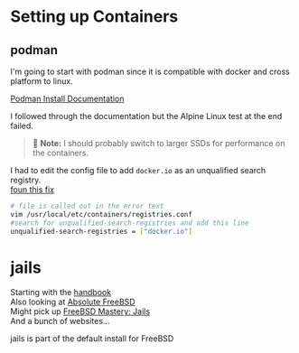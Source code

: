 # Setting up Containers  

## podman  
I'm going to start with podman since it is compatible with docker and cross platform to linux.  

[Podman Install Documentation](https://podman.io/docs/installation#installing-on-freebsd-140)  

I followed through the documentation but the Alpine Linux test at the end failed.  
> 📝 **Note:** I should probably switch to larger SSDs for performance on the containers.  

I had to edit the config file to add `docker.io` as an unqualified search registry.  
[foun this fix](https://github.com/containers/podman/issues/16096)  

```bash
# file is called out in the error text 
vim /usr/local/etc/containers/registries.conf 
#search for unqualified-search-registries and add this line 
unqualified-search-registries = ["docker.io"] 
```

# jails

Starting with the [handbook](https://docs.freebsd.org/en/books/handbook/jails/)  
Also looking at [Absolute FreeBSD](https://mwl.io/nonfiction/os#af3e)  
Might pick up [FreeBSD Mastery: Jails](https://mwl.io/nonfiction/os#fmjail)  
And a bunch of websites...  

jails is part of the default install for FreeBSD

